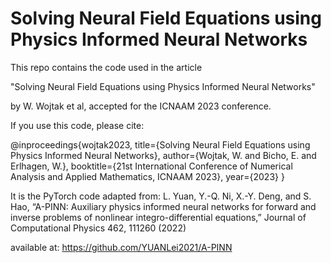 # Solving Neural Field Equations using Physics Informed Neural Networks

This repo contains the code used in the article

"Solving Neural Field Equations using Physics Informed Neural Networks"

by W. Wojtak et al, accepted for the ICNAAM 2023 conference.

If you use this code, please cite:

@inproceedings{wojtak2023,
  title={Solving Neural Field Equations using Physics Informed Neural Networks},
  author={Wojtak, W. and Bicho, E. and Erlhagen, W.},
  booktitle={21st International Conference of Numerical Analysis and Applied Mathematics, ICNAAM 2023},
  year={2023}
}

It is the PyTorch code adapted from: L. Yuan, Y.-Q. Ni, X.-Y. Deng, and S. Hao, “A-PINN: Auxiliary physics informed neural networks for forward and inverse problems of nonlinear integro-differential equations,” Journal of Computational Physics 462, 111260 (2022)

available at: https://github.com/YUANLei2021/A-PINN
